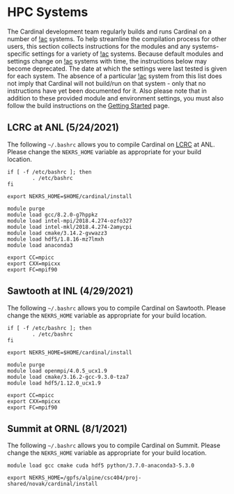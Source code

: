 # HPC Systems

The Cardinal development team regularly builds and runs Cardinal on a number
of [!ac](HPC) systems. To help streamline the compilation
process for other users, this section collects instructions for the modules and any
systems-specific settings for a variety of [!ac](HPC) systems. Because default modules and
settings change on [!ac](HPC) systems with time, the instructions below may become deprecated.
The date at which the settings were last tested is given for each system.
The absence of a particular [!ac](HPC) system from this list does not imply that Cardinal will not
build/run on that system - only that no instructions have yet been documented for it.
Also please note that in addition to these provided module and environment settings,
you must also follow the build instructions on the
[Getting Started](start.md) page.

## LCRC at ANL (5/24/2021)

The following `~/.bashrc` allows you to compile Cardinal on
[LCRC](https://www.lcrc.anl.gov/systems/resources/) at ANL. Please
change the `NEKRS_HOME` variable as appropriate for your build location.

```
if [ -f /etc/bashrc ]; then
        . /etc/bashrc
fi

export NEKRS_HOME=$HOME/cardinal/install

module purge
module load gcc/8.2.0-g7hppkz
module load intel-mpi/2018.4.274-ozfo327
module load intel-mkl/2018.4.274-2amycpi
module load cmake/3.14.2-gvwazz3
module load hdf5/1.8.16-mz7lmxh
module load anaconda3

export CC=mpicc
export CXX=mpicxx
export FC=mpif90
```

## Sawtooth at INL (4/29/2021)

The following `~/.bashrc` allows you to compile Cardinal on Sawtooth. Please
change the `NEKRS_HOME` variable as appropriate for your build location.

```
if [ -f /etc/bashrc ]; then
        . /etc/bashrc
fi

export NEKRS_HOME=$HOME/cardinal/install

module purge
module load openmpi/4.0.5_ucx1.9
module load cmake/3.16.2-gcc-9.3.0-tza7
module load hdf5/1.12.0_ucx1.9

export CC=mpicc
export CXX=mpicxx
export FC=mpif90
```

## Summit at ORNL (8/1/2021)

The following `~/.bashrc` allows you to compile Cardinal on Summit. Please
change the `NEKRS_HOME` variable as appropriate for your build location.

```
module load gcc cmake cuda hdf5 python/3.7.0-anaconda3-5.3.0

export NEKRS_HOME=/gpfs/alpine/csc404/proj-shared/novak/cardinal/install
```
